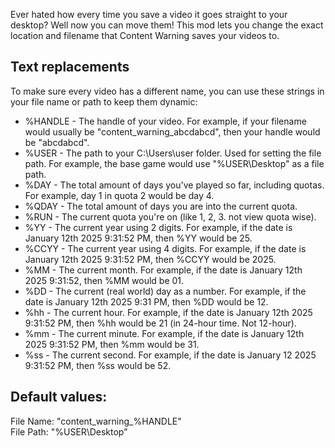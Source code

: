 Ever hated how every time you save a video it goes straight to your desktop? Well now you can move them!
This mod lets you change the exact location and filename that Content Warning saves your videos to.

## Text replacements
To make sure every video has a different name, you can use these strings in your file name or path to keep them dynamic:
- %HANDLE - The handle of your video. For example, if your filename would usually be "content_warning_abcdabcd", then your handle would be "abcdabcd".
- %USER - The path to your C:\Users\user folder. Used for setting the file path. For example, the base game would use "%USER\Desktop" as a file path.
- %DAY - The total amount of days you've played so far, including quotas. For example, day 1 in quota 2 would be day 4.
- %QDAY - The total amount of days you are into the current quota.
- %RUN - The current quota you're on (like 1, 2, 3. not view quota wise).
- %YY - The current year using 2 digits. For example, if the date is January 12th 2025 9:31:52 PM, then %YY would be 25.
- %CCYY - The current year using 4 digits. For example, if the date is January 12th 2025 9:31:52 PM, then %CCYY would be 2025.
- %MM - The current month. For example, if the date is January 12th 2025 9:31:52, then %MM would be 01.
- %DD - The current (real world) day as a number. For example, if the date is January 12th 2025 9:31 PM, then %DD would be 12.
- %hh - The current hour. For example, if the date is January 12th 2025 9:31:52 PM, then %hh would be 21 (in 24-hour time. Not 12-hour).
- %mm - The current minute. For example, if the date is January 12th 2025 9:31:52 PM, then %mm would be 31.
- %ss - The current second. For example, if the date is January 12 2025 9:31:52 PM, then %ss would be 52.

## Default values:
File Name: "content_warning_%HANDLE"<br>
File Path: "%USER\Desktop"